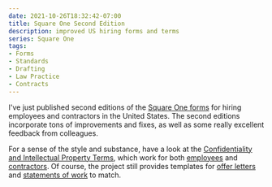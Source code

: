 ```yaml
---
date: 2021-10-26T18:32:42-07:00
title: Square One Second Edition
description: improved US hiring forms and terms
series: Square One
tags:
- Forms
- Standards
- Drafting
- Law Practice
- Contracts
---
```


I've just published second editions of the [Square One forms](https://squareoneforms.com) for hiring employees and contractors in the United States.  The second editions incorporate tons of improvements and fixes, as well as some really excellent feedback from colleagues.

For a sense of the style and substance, have a look at the [Confidentiality and Intellectual Property Terms](https://squareoneforms.com/confidentiality-ip/2e), which work for both [employees](https://squareoneforms.com/employee/2e) and [contractors](https://squareoneforms.com/contractor/2e).  Of course, the project still provides templates for <a href="https://squareoneforms.com/offer-letter/2e.rtf" download="Offer Letter.rtf">offer letters</a> and <a href="https://squareoneforms.com/statement-of-work/2e.rtf" download="Statement of Work.rtf">statements of work</a> to match.
